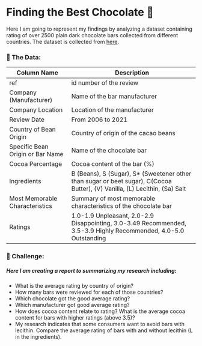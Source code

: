 # Finding the Best Chocolate 🍫

Here I am going to represent my findings by analyzing a 
dataset containing rating of over 2500 plain dark chocolate 
bars collected from different countries. The dataset is collected from 
[here](http://flavorsofcacao.com/chocolate_database.html).

### 💾 The Data:
**Column Name**|**Description**
-----|-----
|ref| id number of the review|
|Company (Manufacturer)| Name of the bar manufacturer|
|Company Location| Location of the manufacturer|
|Review Date| From 2006 to 2021|
|Country of Bean Origin| Country of origin of the cacao beans|
|Specific Bean Origin or Bar Name| Name of the chocolate bar|
|Cocoa Percentage| Cocoa content of the bar (%)|
|Ingredients| B (Beans), S (Sugar), S* (Sweetener other than sugar or beet sugar), C(Cocoa Butter), (V) Vanilla, (L) Lecithin, (Sa) Salt
|Most Memorable Characteristics| Summary of most memorable characteristics of the chocolate bar
|Ratings| 1.0-1.9 Unpleasant, 2.0-2.9 Disappointing, 3.0-3.49 Recommended, 3.5-3.9 Highly Recommended, 4.0-5.0 Outstanding
    
### 💪 Challenge:
##### Here I am creating a report to summarizing my research including:
 - What is the average rating by country of origin?
 - How many bars were reviewed for each of those countries?
 - Which chocolate got the good average rating?
 - Which manufacturer got good average rating?
 - How does cocoa content relate to rating? What is the average cocoa content for
   bars with higher ratings (above 3.5)?
 -  My research indicates that some consumers want to avoid bars with lecithin.
    Compare the average rating of bars with and without lecithin (L in the ingredients). 
